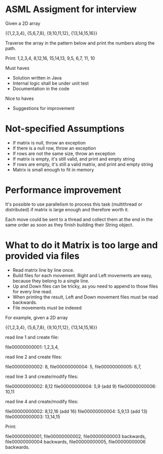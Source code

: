 # ASML Assigment for interview

Given a 2D array

{{1,2,3,4},
{5,6,7,8},
{9,10,11,12},
{13,14,15,16}}

Traverse the array in the pattern below and print the numbers along the path.

Print: 1,2,3,4, 8,12,16, 15,14,13, 9,5, 6,7, 11, 10

Must haves

- Solution written in Java
- Internal logic shall be under unit test
- Documentation in the code

Nice to haves

- Suggestions for improvement

# Not-specified Assumptions

- If matrix is null, throw an exception
- If there is a null row, throw an exception
- If rows are not the same size, throw an exception
- If matrix is empty, it's still valid, and print and empty string
- If rows are empty, it's still a valid matrix, and print and empty string
- Matrix is small enough to fit in memory

# Performance improvement

It's possible to use parallelism to process this task (multithread or distributed) if matrix is large enough and therefore worth it.

Each move could be sent to a thread and collect them at the end in the same order as soon as they finish building their String object.

# What to do it Matrix is too large and provided via files

- Read matrix line by line once.
- Build files for each movement. Right and Left movements are easy, because they belong to a single line.
- Up and Down files can be tricky, as you need to append to those files for every line read.
- When printing the result, Left and Down movement files must be read backwards.
- File movements must be indexed

For example, given a 2D array

{{1,2,3,4},
{5,6,7,8},
{9,10,11,12},
{13,14,15,16}}

read line 1 and create file:

file00000000001: 1,2,3,4,

read line 2 and create files:

file00000000002: 8,
file00000000004: 5,
file00000000005: 6,7,

read line 3 and create/modify files:

file00000000002: 8,12
file00000000004: 5,9 (add 9)
file00000000006: 10,11

read line 4 and create/modify files:

file00000000002: 8,12,16 (add 16)
file00000000004: 5,9,13 (add 13)
file00000000003: 13,14,15

Print:

file00000000001,
file00000000002,
file00000000003 backwards,
file00000000004 backwards,
file00000000005,
file00000000006 backwards.